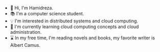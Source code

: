 
- 👋 Hi, I'm Hamidreza.
- :books: I'm a computer science student.
- :bulb: I'm interested in distributed systems and cloud computing.
- 🌱 I'm currently learning cloud computing concepts and cloud administration.
- :hourglass: In my free time, I'm reading novels and books, my favorite writer is Albert Camus.
